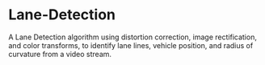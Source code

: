 # Lane-Detection
A Lane Detection algorithm using distortion correction, image rectification, and color transforms, to identify lane lines, vehicle position, and radius of curvature from a video stream. 
